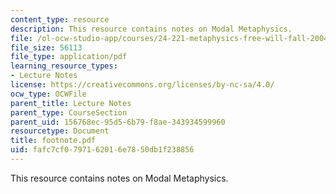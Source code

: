 ```yaml
---
content_type: resource
description: This resource contains notes on Modal Metaphysics.
file: /ol-ocw-studio-app/courses/24-221-metaphysics-free-will-fall-2004/fafc7cf0797162016e7850db1f238856_footnote.pdf
file_size: 56113
file_type: application/pdf
learning_resource_types:
- Lecture Notes
license: https://creativecommons.org/licenses/by-nc-sa/4.0/
ocw_type: OCWFile
parent_title: Lecture Notes
parent_type: CourseSection
parent_uid: 156768ec-95d5-6b79-f8ae-343934599960
resourcetype: Document
title: footnote.pdf
uid: fafc7cf0-7971-6201-6e78-50db1f238856
---
```

This resource contains notes on Modal Metaphysics.
